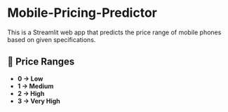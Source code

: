 # Mobile-Pricing-Predictor
This is a Streamlit web app that predicts the price range of mobile phones based on given specifications.
## 🔹 Price Ranges
- **0 → Low**
- **1 → Medium**
- **2 → High**
- **3 → Very High**
